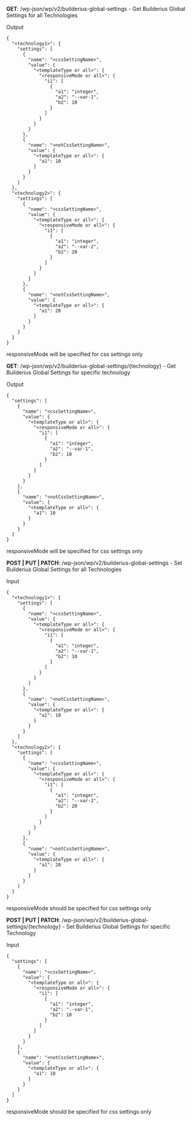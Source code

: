 **GET**: /wp-json/wp/v2/builderius-global-settings - Get Builderius Global Settings for all Technologies

Output
```
{
  "<technology1>": {
    "settings": [
      {
        "name": "<cssSettingName>",
        "value": {
          "<templateType or all>": {
            "<responsiveMode or all>": {
              "i1": [
                {
                  "a1": "integer",
                  "a2": "--var-1",
                  "b2": 10
                }
              ]
            }
          }
        }
      },
      {
        "name": "<notCssSettingName>",
        "value": {
          "<templateType or all>": {
            "a1": 10
          }
        }
      }
    ]
  },
  "<technology2>": {
    "settings": [
      {
        "name": "<cssSettingName>",
        "value": {
          "<templateType or all>": {
            "<responsiveMode or all>": {
              "i1": [
                {
                  "a1": "integer",
                  "a2": "--var-2",
                  "b2": 20
                }
              ]
            }
          }
        }
      },
      {
        "name": "<notCssSettingName>",
        "value": {
          "<templateType or all>": {
            "a1": 20
          }
        }
      }
    ]
  }
}
```
responsiveMode will be specified for css settings only


**GET**: /wp-json/wp/v2/builderius-global-settings/{technology} - Get Builderius Global Settings for specific technology

Output

```
{
  "settings": [
    {
      "name": "<cssSettingName>",
      "value": {
        "<templateType or all>": {
          "<responsiveMode or all>": {
            "i1": [
              {
                "a1": "integer",
                "a2": "--var-1",
                "b2": 10
              }
            ]
          }
        }
      }
    },
    {
      "name": "<notCssSettingName>",
      "value": {
        "<templateType or all>": {
          "a1": 10
        }
      }
    }
  ]
}
```
responsiveMode will be specified for css settings only


**POST | PUT | PATCH**: /wp-json/wp/v2/builderius-global-settings - Set Builderius Global Settings for all Technologies

Input

```
{
  "<technology1>": {
    "settings": [
      {
        "name": "<cssSettingName>",
        "value": {
          "<templateType or all>": {
            "<responsiveMode or all>": {
              "i1": [
                {
                  "a1": "integer",
                  "a2": "--var-1",
                  "b2": 10
                }
              ]
            }
          }
        }
      },
      {
        "name": "<notCssSettingName>",
        "value": {
          "<templateType or all>": {
            "a1": 10
          }
        }
      }
    ]
  },
  "<technology2>": {
    "settings": [
      {
        "name": "<cssSettingName>",
        "value": {
          "<templateType or all>": {
            "<responsiveMode or all>": {
              "i1": [
                {
                  "a1": "integer",
                  "a2": "--var-2",
                  "b2": 20
                }
              ]
            }
          }
        }
      },
      {
        "name": "<notCssSettingName>",
        "value": {
          "<templateType or all>": {
            "a1": 20
          }
        }
      }
    ]
  }
}
```
responsiveMode should be specified for css settings only


**POST | PUT | PATCH**: /wp-json/wp/v2/builderius-global-settings/{technology} - Set Builderius Global Settings for specific Technology

Input

```
{
  "settings": [
    {
      "name": "<cssSettingName>",
      "value": {
        "<templateType or all>": {
          "<responsiveMode or all>": {
            "i1": [
              {
                "a1": "integer",
                "a2": "--var-1",
                "b2": 10
              }
            ]
          }
        }
      }
    },
    {
      "name": "<notCssSettingName>",
      "value": {
        "<templateType or all>": {
          "a1": 10
        }
      }
    }
  ]
}
```
responsiveMode should be specified for css settings only
